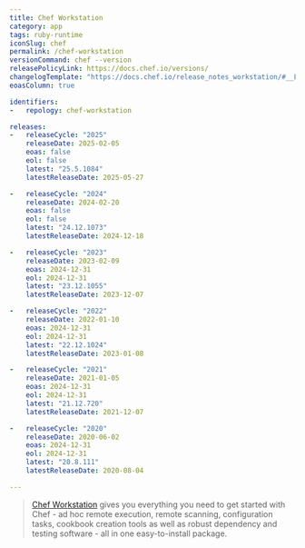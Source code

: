 ```yaml
---
title: Chef Workstation
category: app
tags: ruby-runtime
iconSlug: chef
permalink: /chef-workstation
versionCommand: chef --version
releasePolicyLink: https://docs.chef.io/versions/
changelogTemplate: "https://docs.chef.io/release_notes_workstation/#__LATEST__"
eoasColumn: true

identifiers:
-   repology: chef-workstation

releases:
-   releaseCycle: "2025"
    releaseDate: 2025-02-05
    eoas: false
    eol: false
    latest: "25.5.1084"
    latestReleaseDate: 2025-05-27

-   releaseCycle: "2024"
    releaseDate: 2024-02-20
    eoas: false
    eol: false
    latest: "24.12.1073"
    latestReleaseDate: 2024-12-18

-   releaseCycle: "2023"
    releaseDate: 2023-02-09
    eoas: 2024-12-31
    eol: 2024-12-31
    latest: "23.12.1055"
    latestReleaseDate: 2023-12-07

-   releaseCycle: "2022"
    releaseDate: 2022-01-10
    eoas: 2024-12-31
    eol: 2024-12-31
    latest: "22.12.1024"
    latestReleaseDate: 2023-01-08

-   releaseCycle: "2021"
    releaseDate: 2021-01-05
    eoas: 2024-12-31
    eol: 2024-12-31
    latest: "21.12.720"
    latestReleaseDate: 2021-12-07

-   releaseCycle: "2020"
    releaseDate: 2020-06-02
    eoas: 2024-12-31
    eol: 2024-12-31
    latest: "20.8.111"
    latestReleaseDate: 2020-08-04

---
```


> [Chef Workstation](https://docs.chef.io/workstation/) gives you everything you need to get started with Chef -
> ad hoc remote execution, remote scanning, configuration tasks, cookbook creation tools as well as robust
> dependency and testing software - all in one easy-to-install package.

